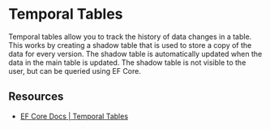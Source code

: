 # Temporal Tables

Temporal tables allow you to track the history of data changes in a table.  This works by creating a shadow table that is used to store a copy of the data for every version. The shadow table is automatically updated when the data in the main table is updated.  The shadow table is not visible to the user, but can be queried using EF Core.

## Resources

- [EF Core Docs | Temporal Tables](https://learn.microsoft.com/en-us/ef/core/providers/sql-server/temporal-tables)
